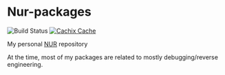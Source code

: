# Nur-packages

![Build Status](https://github.com/Mic92/nur-packages/workflows/Build%20and%20populate%20cache/badge.svg)
[![Cachix Cache](https://img.shields.io/badge/cachix-mic92-blue.svg)](https://mic92.cachix.org)

My personal [NUR](https://github.com/nix-community/NUR) repository

At the time, most of my packages are related to mostly debugging/reverse engineering.
